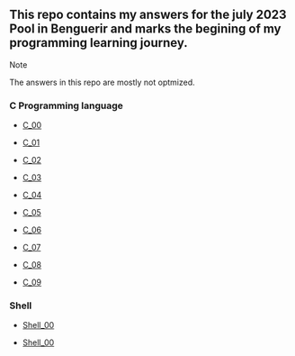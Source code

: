 ## This repo contains my answers for the july 2023 Pool in Benguerir and marks the begining of my programming learning journey.

> [!NOTE]
> The answers in this repo are mostly not optmized.

### C Programming language
- [C_00](https://github.com/ZagreusIV/1337_Pool/tree/main/1337_Pool/C_00)

- [C_01](https://github.com/ZagreusIV/1337_Pool/tree/main/1337_Pool/C_01)

- [C_02](https://github.com/ZagreusIV/1337_Pool/tree/main/1337_Pool/C_02)

- [C_03](https://github.com/ZagreusIV/1337_Pool/tree/main/1337_Pool/C_03)

- [C_04](https://github.com/ZagreusIV/1337_Pool/tree/main/1337_Pool/C_04)

- [C_05](https://github.com/ZagreusIV/1337_Pool/tree/main/1337_Pool/C_05)

- [C_06](https://github.com/ZagreusIV/1337_Pool/tree/main/1337_Pool/C_06)

- [C_07](https://github.com/ZagreusIV/1337_Pool/tree/main/1337_Pool/C_07)

- [C_08](https://github.com/ZagreusIV/1337_Pool/tree/main/1337_Pool/C_08)

- [C_09](https://github.com/ZagreusIV/1337_Pool/tree/main/1337_Pool/C_09)


### Shell
- [Shell_00](https://github.com/ZagreusIV/1337_Pool/tree/main/1337_Pool/Shell_00)

- [Shell_00](https://github.com/ZagreusIV/1337_Pool/tree/main/1337_Pool/Shell_01)
